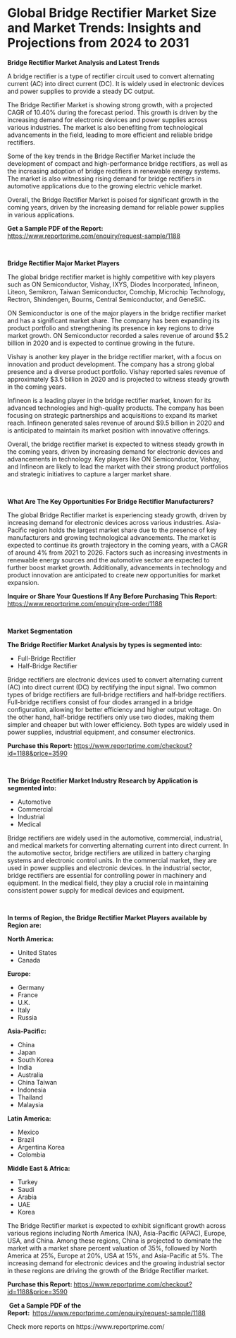 <p><h1>Global Bridge Rectifier Market Size and Market Trends: Insights and Projections from 2024 to 2031</h1></p><p><strong>Bridge Rectifier Market Analysis and Latest Trends</strong></p>
<p><p>A bridge rectifier is a type of rectifier circuit used to convert alternating current (AC) into direct current (DC). It is widely used in electronic devices and power supplies to provide a steady DC output.</p><p>The Bridge Rectifier Market is showing strong growth, with a projected CAGR of 10.40% during the forecast period. This growth is driven by the increasing demand for electronic devices and power supplies across various industries. The market is also benefiting from technological advancements in the field, leading to more efficient and reliable bridge rectifiers.</p><p>Some of the key trends in the Bridge Rectifier Market include the development of compact and high-performance bridge rectifiers, as well as the increasing adoption of bridge rectifiers in renewable energy systems. The market is also witnessing rising demand for bridge rectifiers in automotive applications due to the growing electric vehicle market.</p><p>Overall, the Bridge Rectifier Market is poised for significant growth in the coming years, driven by the increasing demand for reliable power supplies in various applications.</p></p>
<p><strong>Get a Sample PDF of the Report:&nbsp;</strong> <a href="https://www.reportprime.com/enquiry/request-sample/1188">https://www.reportprime.com/enquiry/request-sample/1188</a></p>
<p>&nbsp;</p>
<p><strong>Bridge Rectifier Major Market Players</strong></p>
<p><p>The global bridge rectifier market is highly competitive with key players such as ON Semiconductor, Vishay, IXYS, Diodes Incorporated, Infineon, Liteon, Semikron, Taiwan Semiconductor, Comchip, Microchip Technology, Rectron, Shindengen, Bourns, Central Semiconductor, and GeneSiC.</p><p>ON Semiconductor is one of the major players in the bridge rectifier market and has a significant market share. The company has been expanding its product portfolio and strengthening its presence in key regions to drive market growth. ON Semiconductor recorded a sales revenue of around $5.2 billion in 2020 and is expected to continue growing in the future.</p><p>Vishay is another key player in the bridge rectifier market, with a focus on innovation and product development. The company has a strong global presence and a diverse product portfolio. Vishay reported sales revenue of approximately $3.5 billion in 2020 and is projected to witness steady growth in the coming years.</p><p>Infineon is a leading player in the bridge rectifier market, known for its advanced technologies and high-quality products. The company has been focusing on strategic partnerships and acquisitions to expand its market reach. Infineon generated sales revenue of around $9.5 billion in 2020 and is anticipated to maintain its market position with innovative offerings.</p><p>Overall, the bridge rectifier market is expected to witness steady growth in the coming years, driven by increasing demand for electronic devices and advancements in technology. Key players like ON Semiconductor, Vishay, and Infineon are likely to lead the market with their strong product portfolios and strategic initiatives to capture a larger market share.</p></p>
<p>&nbsp;</p>
<p><strong>What Are The Key Opportunities For Bridge Rectifier Manufacturers?</strong></p>
<p><p>The global Bridge Rectifier market is experiencing steady growth, driven by increasing demand for electronic devices across various industries. Asia-Pacific region holds the largest market share due to the presence of key manufacturers and growing technological advancements. The market is expected to continue its growth trajectory in the coming years, with a CAGR of around 4% from 2021 to 2026. Factors such as increasing investments in renewable energy sources and the automotive sector are expected to further boost market growth. Additionally, advancements in technology and product innovation are anticipated to create new opportunities for market expansion.</p></p>
<p><strong>Inquire or Share Your Questions If Any Before Purchasing This Report:</strong> <a href="https://www.reportprime.com/enquiry/pre-order/1188">https://www.reportprime.com/enquiry/pre-order/1188</a></p>
<p>&nbsp;</p>
<p><strong>Market Segmentation</strong></p>
<p><strong>The Bridge Rectifier Market Analysis by types is segmented into:</strong></p>
<p><ul><li>Full-Bridge Rectifier</li><li>Half-Bridge Rectifier</li></ul></p>
<p><p>Bridge rectifiers are electronic devices used to convert alternating current (AC) into direct current (DC) by rectifying the input signal. Two common types of bridge rectifiers are full-bridge rectifiers and half-bridge rectifiers. Full-bridge rectifiers consist of four diodes arranged in a bridge configuration, allowing for better efficiency and higher output voltage. On the other hand, half-bridge rectifiers only use two diodes, making them simpler and cheaper but with lower efficiency. Both types are widely used in power supplies, industrial equipment, and consumer electronics.</p></p>
<p><strong>Purchase this Report:&nbsp;</strong><a href="https://www.reportprime.com/checkout?id=1188&price=3590">https://www.reportprime.com/checkout?id=1188&price=3590</a></p>
<p>&nbsp;</p>
<p><strong>The Bridge Rectifier Market Industry Research by Application is segmented into:</strong></p>
<p><ul><li>Automotive</li><li>Commercial</li><li>Industrial</li><li>Medical</li></ul></p>
<p><p>Bridge rectifiers are widely used in the automotive, commercial, industrial, and medical markets for converting alternating current into direct current. In the automotive sector, bridge rectifiers are utilized in battery charging systems and electronic control units. In the commercial market, they are used in power supplies and electronic devices. In the industrial sector, bridge rectifiers are essential for controlling power in machinery and equipment. In the medical field, they play a crucial role in maintaining consistent power supply for medical devices and equipment.</p></p>
<p>&nbsp;</p>
<p><strong>In terms of Region, the Bridge Rectifier Market Players available by Region are:</strong></p>
<p>
    <p> <strong> North America: </strong>
        <ul>
            <li>United States</li>
            <li>Canada</li>
        </ul>
        </p> 
    <p> <strong> Europe: </strong>
        <ul>
            <li>Germany</li>
            <li>France</li>
            <li>U.K.</li>
            <li>Italy</li>
            <li>Russia</li>
        </ul>
        </p> 
    <p> <strong> Asia-Pacific: </strong>
        <ul>
            <li>China</li>
            <li>Japan</li>
            <li>South Korea</li>
            <li>India</li>
            <li>Australia</li>
            <li>China Taiwan</li>
            <li>Indonesia</li>
            <li>Thailand</li>
            <li>Malaysia</li>
        </ul>
        </p> 
    <p> <strong> Latin America: </strong>
        <ul>
            <li>Mexico</li>
            <li>Brazil</li>
            <li>Argentina Korea</li>
            <li>Colombia</li>
        </ul>
        </p> 
    <p> <strong> Middle East & Africa: </strong>
        <ul>
            <li>Turkey</li>
            <li>Saudi</li>
            <li>Arabia</li>
            <li>UAE</li>
            <li>Korea</li>
        </ul>
    </p>
    </p>
<p><p>The Bridge Rectifier market is expected to exhibit significant growth across various regions including North America (NA), Asia-Pacific (APAC), Europe, USA, and China. Among these regions, China is projected to dominate the market with a market share percent valuation of 35%, followed by North America at 25%, Europe at 20%, USA at 15%, and Asia-Pacific at 5%. The increasing demand for electronic devices and the growing industrial sector in these regions are driving the growth of the Bridge Rectifier market.</p></p>
<p><strong>Purchase this Report: </strong><a href="https://www.reportprime.com/checkout?id=1188&price=3590">https://www.reportprime.com/checkout?id=1188&price=3590</a></p>
<p>&nbsp;<strong>Get a Sample PDF of the Report:&nbsp;&nbsp;</strong><a href="https://www.reportprime.com/enquiry/request-sample/1188">https://www.reportprime.com/enquiry/request-sample/1188</a></p>
<p><strong></strong></p>
<p>Check more reports on https://www.reportprime.com/</p>